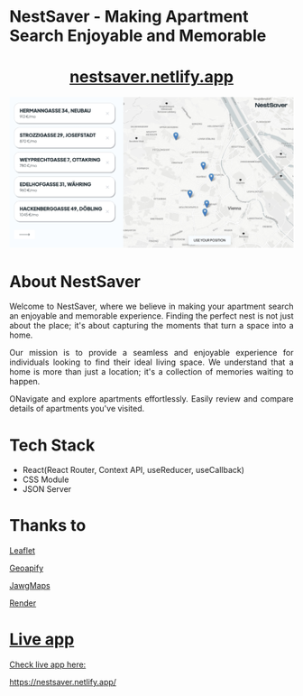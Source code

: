 # NestSaver - Making Apartment Search Enjoyable and Memorable

<h1 align="center"><a href='https://nestsaver.netlify.app/' target='_blank' rel='noopener noreferrer'>
nestsaver.netlify.app</a></h1>

![NestSaver!](./public/img/NestSaver-Preview.jpg)

# About NestSaver

<p align="justify">Welcome to NestSaver, where we believe in making your apartment search an enjoyable and memorable experience. Finding the perfect nest is not just about the place; it's about capturing the moments that turn a space into a home.</p>

<p align="justify">Our mission is to provide a seamless and enjoyable experience for individuals looking to find their ideal living space. We understand that a home is more than just a location; it's a collection of memories waiting to happen.</p>

<p align="justify">ONavigate and explore apartments effortlessly. Easily review and compare details of apartments you've visited.</p>

# Tech Stack

- React(React Router, Context API, useReducer, useCallback)
- CSS Module
- JSON Server

# Thanks to

<a href="https://leafletjs.com/" target='_blank' rel='noopener noreferrer'>Leaflet</p>
<a href="https://apidocs.geoapify.com/" target='_blank' rel='noopener noreferrer'>Geoapify</p>
<a href="https://www.jawg.io/en/" target='_blank' rel='noopener noreferrer'>JawgMaps</p>
<a href="https://render.com/" target='_blank' rel='noopener noreferrer'>Render</p>

# Live app

<p>Check live app here: </p> <a href='https://nestsaver.netlify.app/' target='_blank' rel='noopener noreferrer'>https://nestsaver.netlify.app/</a>
